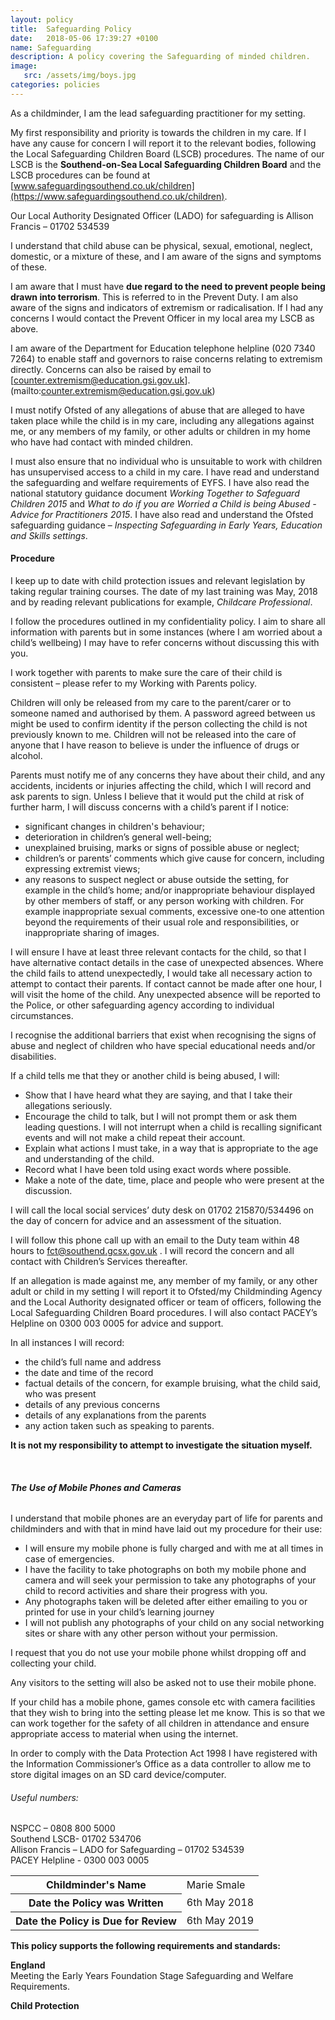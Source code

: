 ```yaml
---
layout: policy
title:  Safeguarding Policy
date:   2018-05-06 17:39:27 +0100
name: Safeguarding
description: A policy covering the Safeguarding of minded children.
image:
   src: /assets/img/boys.jpg
categories: policies
---
```


As a childminder, I am the lead safeguarding practitioner for my setting.

My first responsibility and priority is towards the children in my care. If I have any cause for concern I will report it to the relevant bodies, following the Local Safeguarding Children Board (LSCB) procedures. The name of our LSCB is the **Southend-on-Sea Local Safeguarding Children Board** and the LSCB procedures can be found at [www.safeguardingsouthend.co.uk/children](https://www.safeguardingsouthend.co.uk/children).

Our Local Authority Designated Officer (LADO) for safeguarding is Allison Francis – 01702 534539

I understand that child abuse can be physical, sexual, emotional, neglect, domestic, or a mixture of these, and I am aware of the signs and symptoms of these.

I am aware that I must have **due regard to the need to prevent people being drawn into terrorism**. This is referred to in the Prevent Duty. I am also aware of the signs and indicators of extremism or radicalisation. If I had any concerns I would contact the Prevent Officer in my local area my LSCB as above.

I am aware of the Department for Education telephone helpline (020 7340 7264) to enable staff and governors to raise concerns relating to extremism directly. Concerns can also be raised by email to [counter.extremism@education.gsi.gov.uk].(mailto:counter.extremism@education.gsi.gov.uk)

I must notify Ofsted of any allegations of abuse that are alleged to have taken place while the child is in my care, including any allegations against me, or any members of my family, or other adults or children in my home who have had contact with minded children.

I must also ensure that no individual who is unsuitable to work with children has unsupervised access to a child in my care. I have read and understand the safeguarding and welfare requirements of EYFS. I have also read the national statutory guidance document *Working Together to Safeguard Children 2015* and *What to do if you are Worried a Child is being Abused - Advice for Practitioners 2015*. I have also read and understand the Ofsted safeguarding guidance – *Inspecting Safeguarding in Early Years, Education and Skills settings*.

#### Procedure
I keep up to date with child protection issues and relevant legislation by taking regular training courses. The date of my last training was May, 2018 and by reading relevant publications for example, *Childcare Professional*.

I follow the procedures outlined in my confidentiality policy. I aim to share all information with parents but in some instances (where I am worried about a child’s wellbeing) I may have to refer concerns without discussing this with you.

I work together with parents to make sure the care of their child is consistent – please refer to my Working with Parents policy.

Children will only be released from my care to the parent/carer or to someone named and authorised by them. A password agreed between us might be used to confirm identity if the person collecting the child is not previously known to me. Children will not be released into the care of anyone that I have reason to believe is under the influence of drugs or alcohol.

Parents must notify me of any concerns they have about their child, and any accidents, incidents or injuries affecting the child, which I will record and ask parents to sign.
Unless I believe that it would put the child at risk of further harm, I will discuss concerns with a child’s parent if I notice:

+ significant changes in children's behaviour;
+ deterioration in children’s general well-being;
+ unexplained bruising, marks or signs of possible abuse or neglect;
+ children’s or parents’ comments which give cause for concern, including expressing extremist views;
+ any reasons to suspect neglect or abuse outside the setting, for example in the
child’s home; and/or inappropriate behaviour displayed by other members of staff, or any person working with children. For example inappropriate sexual comments, excessive one-to one attention beyond the requirements of their usual role and responsibilities, or inappropriate sharing of images.

I will ensure I have at least three relevant contacts for the child, so that I have alternative contact details in the case of unexpected absences.
Where the child fails to attend unexpectedly, I would take all necessary action to attempt to contact their parents. If contact cannot be made after one hour, I will visit the home of the child. Any unexpected absence will be reported to the Police, or other safeguarding agency according to individual circumstances.

I recognise the additional barriers that exist when recognising the signs of abuse and neglect of children who have special educational needs and/or disabilities.

If a child tells me that they or another child is being abused, I will:
+ Show that I have heard what they are saying, and that I take their allegations seriously.
+ Encourage the child to talk, but I will not prompt them or ask them leading questions. I will not interrupt when a child is recalling significant events and will not make a child repeat their account.
+ Explain what actions I must take, in a way that is appropriate to the age and understanding of the child.
+ Record what I have been told using exact words where possible.
+ Make a note of the date, time, place and people who were present at the discussion.

I will call the local social services’ duty desk on 01702 215870/534496 on the day of concern for advice and an assessment of the situation.

I will follow this phone call up with an email to the Duty team within 48 hours to fct@southend.gcsx.gov.uk . I will record the concern and all contact with Children’s Services thereafter.

If an allegation is made against me, any member of my family, or any other adult or child in my setting I will report it to Ofsted/my Childminding Agency and the Local Authority designated officer or team of officers, following the Local Safeguarding Children Board procedures. I will also contact PACEY’s Helpline on 0300 003 0005 for advice and support.

In all instances I will record:
+ the child’s full name and address
+ the date and time of the record
+ factual details of the concern, for example bruising, what the child said, who was present
+ details of any previous concerns
+ details of any explanations from the parents
+ any action taken such as speaking to parents.

**It is not my responsibility to attempt to investigate the situation myself.**

<br>

###### **The Use of Mobile Phones and Cameras**

I understand that mobile phones are an everyday part of life for parents and childminders and with that in mind have laid out my procedure for their use:
+ I will ensure my mobile phone is fully charged and with me at all times in case of emergencies.
+ I have the facility to take photographs on both my mobile phone and camera and will seek your permission to take any photographs of your child to record activities and share their progress with you.
+ Any photographs taken will be deleted after either emailing to you or printed for use in your child’s learning journey
+ I will not publish any photographs of your child on any social networking sites or share with any other person without your permission.

I request that you do not use your mobile phone whilst dropping off and collecting your child.

Any visitors to the setting will also be asked not to use their mobile phone.

If your child has a mobile phone, games console etc with camera facilities that they wish to bring into the setting please let me know. This is so that we can work together for the safety of all children in attendance and ensure appropriate access to material when using the internet.

In order to comply with the Data Protection Act 1998 I have registered with the Information Commissioner’s Office as a data controller to allow me to store digital images on an SD card device/computer.

###### Useful numbers:  
   NSPCC – 0808 800 5000  
   Southend LSCB- 01702 534706  
   Allison Francis – LADO for Safeguarding – 01702 534539   
   PACEY Helpline - 0300 003 0005  

<table class="table table-bordered mt-5 mb-5">
  <tbody>
    <tr>
      <th scope="row">Childminder's Name </th>
      <td>Marie Smale</td>
    </tr>
    <tr>
      <th scope="row">Date the Policy was Written</th>
      <td>6th May 2018</td>
    </tr>
    <tr>
      <th scope="row">Date the Policy is Due for Review</th>
      <td>6th May 2019</td>
    </tr>
  </tbody>
</table>

**This policy supports the following requirements and standards:**

**England**  
   Meeting the Early Years Foundation Stage Safeguarding and Welfare Requirements.  

**Child Protection**